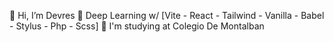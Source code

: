 👋 Hi, I’m Devres
👀 Deep Learning w/ [Vite - React - Tailwind - Vanilla - Babel - Stylus - Php - Scss] 
🌱 I'm studying at Colegio De Montalban 



<!---
closeresty/closeresty is a ✨ special ✨ repository because its `README.md` (this file) appears on your GitHub profile.
You can click the Preview link to take a look at your changes.
--->
